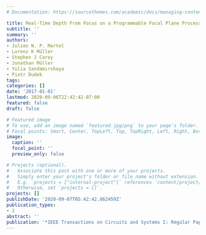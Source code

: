 ```yaml
---
# Documentation: https://sourcethemes.com/academic/docs/managing-content/

title: Real-Time Depth From Focus on a Programmable Focal Plane Processor
subtitle: ''
summary: ''
authors:
- Julien N. P. Martel
- Lorenz K Müller
- Stephen J Carey
- Jonathan Müller
- Yulia Sandamirskaya
- Piotr Dudek
tags:
categories: []
date: '2017-01-01'
lastmod: 2020-09-06T22:42:42-07:00
featured: false
draft: false

# Featured image
# To use, add an image named `featured.jpg/png` to your page's folder.
# Focal points: Smart, Center, TopLeft, Top, TopRight, Left, Right, BottomLeft, Bottom, BottomRight.
image:
  caption: ''
  focal_point: ''
  preview_only: false

# Projects (optional).
#   Associate this post with one or more of your projects.
#   Simply enter your project's folder or file name without extension.
#   E.g. `projects = ["internal-project"]` references `content/project/deep-learning/index.md`.
#   Otherwise, set `projects = []`.
projects: []
publishDate: '2020-09-07T05:42:42.862459Z'
publication_types:
- 2
abstract: ''
publication: '*IEEE Transactions on Circuits and Systems I: Regular Papers*'
---
```

